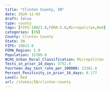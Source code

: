 ```yaml
---
title: "Clinton County, IN"
date: 2020-12-03
draft: false
type: county
tags: [FIPS:18023.0,FEMA:5.0,Micropolitan,Red]
categories: [IN]
County: Clinton County
State: IN
FIPS: 18023.0
FEMA_Region: 5.0
Population: 32399.0
NCHS_Urban_Rural_Classification: Micropolitan
Tests_in_prior_14_days: 3752.0
Fourteen_day_test_rate_per_100000: 11581.0
Percent_Positivity_in_prior_14_days: 0.177
Level: Red
url: /states/IN/clinton-county
---
```



